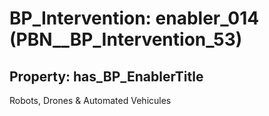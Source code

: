 # BP_Intervention: __enabler_014__ (PBN__BP_Intervention_53)

## Property: has_BP_EnablerTitle

Robots, Drones & Automated Vehicules

